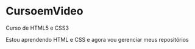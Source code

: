 # CursoemVideo
 Curso de HTML5 e CSS3

 Estou aprendendo HTML e CSS e agora vou gerenciar meus repositórios